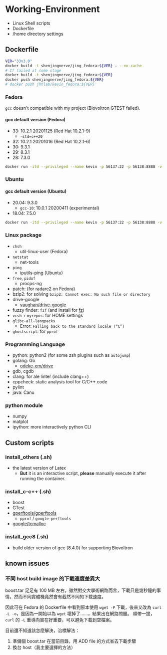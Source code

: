 # Working-Environment

- Linux Shell scripts
- Dockerfile
- /home directory settings

## Dockerfile

```bash
VER="33v3.0"
docker build -t shenjingnerve/jing_fedora:${VER} . --no-cache
# If failed at some stage
docker build -t shenjingnerve/jing_fedora:${VER}
docker push shenjingnerve/jing_fedora:${VER}
# docker push jhhlab/kevin_fedora:${VER}
```

### Fedora

`gcc`  doesn't compatible with my project (Biovoltron GTEST failed).

#### gcc default version (Fedora)

- 33: 10.2.1 20201125 (Red Hat 10.2.1-9)
  - `-std=c++20`
- 32: 10.2.1 20201016 (Red Hat 10.2.1-6)
- 30: 9.3.1
- 29: 8.3.1
- 28: 7.3.0

```bash
docker run -itd --privileged --name kevin -p 56137:22 -p 56138:8888 -v /var/run/docker.sock:/var/run/docker.sock -v /home/nfs_home/kevin:/home/kevin -v /mnt/project_warehouse3/godzilla/kevin:/mnt/godzilla/kevin /mnt/project_warehouse1/mammoth/kevin:/mnt/mammoth/kevin kevin_fedora:${VER}
```

### Ubuntu

#### gcc default version (Ubuntu)

- 20.04: 9.3.0
  - `gcc-10`: 10.0.1 20200411 (experimental)
- 18.04: 7.5.0

```bash
docker run -itd --privileged --name kevin -p 56137:22 -p 56138:8888 -v /var/run/docker.sock:/var/run/docker.sock -v /home/nfs_home/kevin:/home/kevin -v /mnt/project_warehouse3/godzilla/kevin:/mnt/godzilla/kevin kevin_ubuntu:18.04v1.0
```

### Linux package

- `chsh`
  - util-linux-user (Fedora)
- `netstat`
  - net-tools
- `ping`
  - iputils-ping (Ubuntu)
- `free`, `pidof`
  - procps-ng
- patch: (for radare2 on Fedora)
- bzip2: for solving `bzip2: Cannot exec: No such file or directory`
- drive-google
  - [vaughan/drive-google](https://copr.fedorainfracloud.org/coprs/vaughan/drive-google/)
- fuzzy finder: `fzf` (and install for [fz](https://github.com/changyuheng/fz/blob/master/README-zh.md))
- `vcsh` + `myrepos`: for HOME settings
- `glibc-all-langpacks`
  - Error: `Falling back to the standard locale (“C”)`
- `ghostscript`: for `pprof`

### Programming Language

- python: python2 (for some zsh plugins such as `autojump`)
- golang: Go
  - [odeke-em/drive](https://github.com/odeke-em/drive)
- gdb, cgdb
- clang: for ale linter (include clang++)
- cppcheck: static analysis tool for C/C++ code
- pylint
- java: Canu

### python module

- numpy
- matplot
- ipython: more interactively python CLI

## Custom scripts

### install_others (.sh)

- the latest version of Latex
  - **But** it is an interactive script, **please** manually execute it after running the container.

### install_c-c++ (.sh)

- boost
- GTest
- [gperftools/gperftools](https://github.com/gperftools/gperftools)
  - `pprof` / `google-perftools`
- [google/tcmalloc](https://github.com/google/tcmalloc)

### install_gcc8 (.sh)

- build older version of gcc (8.4.0) for supporting Biovoltron

## known issues

### 不同 host build image 的下載速度差異大

boost.tar 足足有 100 MB 左右，雖然對交大學術網路而言，下載只是幾秒鐘的事情，然而不同實體機竟然會有截然不同的下載速度。

因此可在 Fedora 的 Dockerfile 中看到原本使用 `wget -P` 下載，後來又改為 `curl -L -o`，是因為一開始以為 `wget` 壞掉了……，結果出在網路問題。
順帶一提，`curl` 的 `-L` 重導向實在好重要，可以避免下載到空檔案。

目前還不知道該怎麼解決，治標解法：

1. 準備個 boost.tar 在當前目錄，用 ADD file 的方式省去下載步驟
2. 換台 host（我主要選擇的方法）
